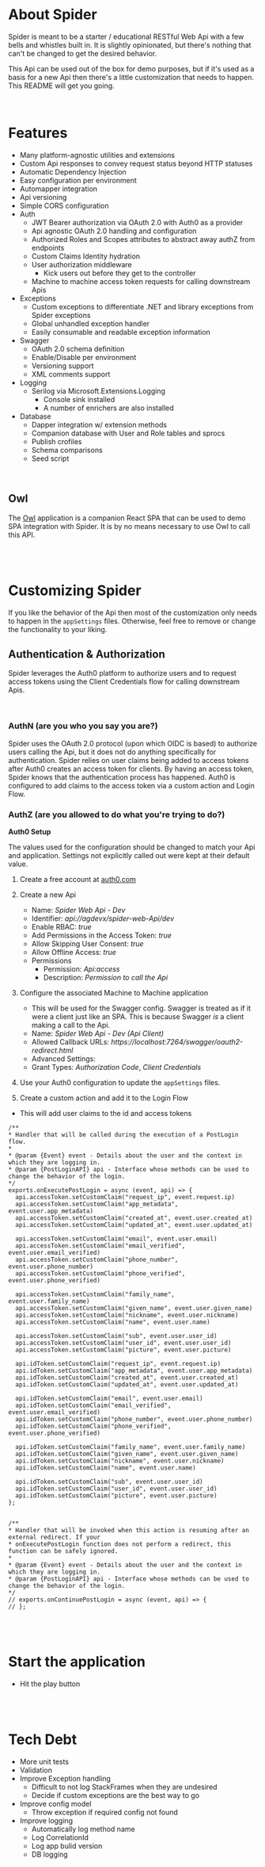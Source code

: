 ﻿# About Spider

Spider is meant to be a starter / educational RESTful Web Api with a few bells and whistles built in. It is slightly opinionated, but there's nothing that can't be changed to get the desired behavior.

This Api can be used out of the box for demo purposes, but if it's used as a basis for a new Api then there's a little customization that needs to happen. This README will get you going.

<br />

# Features

- Many platform-agnostic utilities and extensions
- Custom Api responses to convey request status beyond HTTP statuses
- Automatic Dependency Injection
- Easy configuration per environment
- Automapper integration
- Api versioning
- Simple CORS configuration
- Auth
	- JWT Bearer authorization via OAuth 2.0 with Auth0 as a provider
	- Api agnostic OAuth 2.0 handling and configuration
	- Authorized Roles and Scopes attributes to abstract away authZ from endpoints
	- Custom Claims Identity hydration
	- User authorization middleware
		- Kick users out before they get to the controller
	- Machine to machine access token requests for calling downstream Apis
- Exceptions
	- Custom exceptions to differentiate .NET and library exceptions from Spider exceptions
	- Global unhandled exception handler
	- Easily consumable and readable exception information
- Swagger
	- OAuth 2.0 schema definition
	- Enable/Disable per environment
	- Versioning support
	- XML comments support
- Logging
	- Serilog via Microsoft.Extensions.Logging
		- Console sink installed
		- A number of enrichers are also installed
- Database
	- Dapper integration w/ extension methods
	- Companion database with User and Role tables and sprocs
	- Publish crofiles
	- Schema comparisons
	- Seed script

<br />

## Owl

The [Owl](https://github.com/AGDevX/Owl) application is a companion React SPA that can be used to demo SPA integration with Spider. It is by no means necessary to use Owl to call this API.

<br />
<br />

# Customizing Spider

If you like the behavior of the Api then most of the customization only needs to happen in the `appSettings` files. Otherwise, feel free to remove or change the functionality to your liking.

## Authentication & Authorization

Spider leverages the Auth0 platform to authorize users and to request access tokens using the Client Credentials flow for calling downstream Apis.

<br />

### AuthN (are you who you say you are?)

Spider uses the OAuth 2.0 protocol (upon which OIDC is based) to authorize users calling the Api, but it does not do anything specifically for authentication. Spider relies on user claims being added to access tokens after Auth0 creates an access token for clients. By having an access token, Spider knows that the authentication process has happened. Auth0 is configured to add claims to the access token via a custom action and Login Flow.

### AuthZ (are you allowed to do what you're trying to do?)

**Auth0 Setup**

The values used for the configuration should be changed to match your Api and application. Settings not explicitly called out were kept at their default value.

1. Create a free account at [auth0.com](https://auth0.com/)
2. Create a new Api
   - Name: _Spider Web Api - Dev_
   - Identifier: _api://agdevx/spider-web-Api/dev_
   - Enable RBAC: _true_
   - Add Permissions in the Access Token: _true_
   - Allow Skipping User Consent: _true_
   - Allow Offline Access: _true_
   - Permissions
		- Permission: _Api:access_
		- Description: _Permission to call the Api_
3. Configure the associated Machine to Machine application
	- This will be used for the Swagger config. Swagger is treated as if it were a client just like an SPA. This is because Swagger _is_ a client making a call to the Api.
	- Name: _Spider Web Api - Dev (Api Client)_
	- Allowed Callback URLs: _https://localhost:7264/swagger/oauth2-redirect.html_
	- Advanced Settings:
     - Grant Types: _Authorization Code_, _Client Credentials_
4. Use your Auth0 configuration to update the `appSettings` files.

4. Create a custom action and add it to the Login Flow

- This will add user claims to the id and access tokens

```
/**
* Handler that will be called during the execution of a PostLogin flow.
*
* @param {Event} event - Details about the user and the context in which they are logging in.
* @param {PostLoginAPI} api - Interface whose methods can be used to change the behavior of the login.
*/
exports.onExecutePostLogin = async (event, api) => {
  api.accessToken.setCustomClaim("request_ip", event.request.ip)
  api.accessToken.setCustomClaim("app_metadata", event.user.app_metadata)
  api.accessToken.setCustomClaim("created_at", event.user.created_at)
  api.accessToken.setCustomClaim("updated_at", event.user.updated_at)

  api.accessToken.setCustomClaim("email", event.user.email)
  api.accessToken.setCustomClaim("email_verified", event.user.email_verified)
  api.accessToken.setCustomClaim("phone_number", event.user.phone_number)
  api.accessToken.setCustomClaim("phone_verified", event.user.phone_verified)

  api.accessToken.setCustomClaim("family_name", event.user.family_name)
  api.accessToken.setCustomClaim("given_name", event.user.given_name)
  api.accessToken.setCustomClaim("nickname", event.user.nickname)
  api.accessToken.setCustomClaim("name", event.user.name)

  api.accessToken.setCustomClaim("sub", event.user.user_id)
  api.accessToken.setCustomClaim("user_id", event.user.user_id)
  api.accessToken.setCustomClaim("picture", event.user.picture)

  api.idToken.setCustomClaim("request_ip", event.request.ip)
  api.idToken.setCustomClaim("app_metadata", event.user.app_metadata)
  api.idToken.setCustomClaim("created_at", event.user.created_at)
  api.idToken.setCustomClaim("updated_at", event.user.updated_at)

  api.idToken.setCustomClaim("email", event.user.email)
  api.idToken.setCustomClaim("email_verified", event.user.email_verified)
  api.idToken.setCustomClaim("phone_number", event.user.phone_number)
  api.idToken.setCustomClaim("phone_verified", event.user.phone_verified)

  api.idToken.setCustomClaim("family_name", event.user.family_name)
  api.idToken.setCustomClaim("given_name", event.user.given_name)
  api.idToken.setCustomClaim("nickname", event.user.nickname)
  api.idToken.setCustomClaim("name", event.user.name)

  api.idToken.setCustomClaim("sub", event.user.user_id)
  api.idToken.setCustomClaim("user_id", event.user.user_id)
  api.idToken.setCustomClaim("picture", event.user.picture)
};


/**
* Handler that will be invoked when this action is resuming after an external redirect. If your
* onExecutePostLogin function does not perform a redirect, this function can be safely ignored.
*
* @param {Event} event - Details about the user and the context in which they are logging in.
* @param {PostLoginAPI} api - Interface whose methods can be used to change the behavior of the login.
*/
// exports.onContinuePostLogin = async (event, api) => {
// };

```

<br />
<br />

# Start the application

- Hit the play button

<br />
<br />

# Tech Debt

- More unit tests
- Validation
- Improve Exception handling
	- Difficult to not log StackFrames when they are undesired
	- Decide if custom exceptions are the best way to go
- Improve config model
	- Throw exception if required config not found
- Improve logging
	- Automatically log method name
	- Log CorrelationId
	- Log app bulid version
	- DB logging